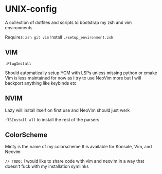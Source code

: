 # UNIX-config

A collection of dotfiles and scripts to bootstrap my zsh and vim environments

Requires: `zsh git vim`
Install `./setup_environment.zsh`

## VIM
`:PlugInstall`

Should automatically setup YCM with LSPs unless missing python or cmake
Vim is less maintained for now as I try to use NeoVim more but I will backport 
anything like keybinds etc

## NVIM
Lazy will install itself on first use and NeoVim should just werk

`:TSInstall all` 
to install the rest of the parsers


## ColorScheme
Minty is the name of my colorscheme
It is available for Konsole, Vim, and Neovim

`// TODO:` I would like to share code with vim and neovim in a way that doesn't fuck with my installation symlinks
